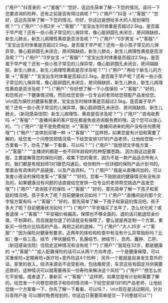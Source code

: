 {"用户":"抖音来的 ->","客服":" \"您好，这边先简单了解一下您的情况。请问一下您要咨询的险种，还有之前是否有得过病呢？\""}
{"用户":"抖音 ->","客服":" \"您好，这边先简单了解一下您的情况。你好，你这边是想给多大的人规划保险呢？\""}
{"用户":"小孩2岁 ->","客服":" \"宝宝出生时体重是否超过2.5kg，是否属于早产呢？还有一些小孩子常见的儿保异常，像心脏卵圆孔未闭合，房间隔缺损，新生儿肺炎，新生儿病理性黄疸是否涉及呢？\""}
{"用户":"0岁男宝 ->","客服":" \"宝宝出生时体重是否超过2.5kg，是否属于早产呢？还有一些小孩子常见的儿保异常，像心脏卵圆孔未闭合，房间隔缺损，新生儿肺炎，新生儿病理性黄疸是否涉及呢？\""}
{"用户":"0岁女宝 ->","客服":" \"宝宝出生时体重是否超过2.5kg，是否属于早产呢？还有一些小孩子常见的儿保异常，像心脏卵圆孔未闭合，房间隔缺损，新生儿肺炎，新生儿病理性黄疸是否涉及呢？\""}
{"用户":"再给个新生儿的方案 ->","客服":" \"宝宝出生时体重是否超过2.5kg，是否属于早产呢？还有一些小孩子常见的儿保异常，像心脏卵圆孔未闭合，房间隔缺损，新生儿肺炎，新生儿病理性黄疸是否涉及呢？\""}
{"用户":"你好想了解一下小孩保险 ->","客服":" \"好的，和您核对一下健康情况哦，然后给您安排一位专业的老师给您搭配产品发给您。\n\n因为保险对健康有要求，宝宝出生时候体重是否超过2.5kg，是否属于早产呢？还有一些小孩子常见的儿保异常，像心脏卵圆孔未闭合、房间隔缺损、新生儿肺炎，（新冠感染住院）新生儿病理性、黄疸是否涉及呢？\""}
{"用户":"咨询收费吗 ->","客服":" \"\"直播间来的客户现在都是免收咨询服务费的哦，这个您可以放心的。\""}
{"用户":"是不是免费规划 ->","客服":" \"\"直播间进来的用户没有任何费用哦\""}
{"用户":"具体到买哪一种 ->","客服":" \"\"这样把，如果您是有计划和需要了解的，给您发一个问卷您把情况填一下给您安排1对1的产品老师，让他给您做一个方案看一下，你先了解一下看看，可以吗？\""}
{"用户":"我想领文字版方案 ->","客服":" \"\"主播讲的都是一些不同年龄段的险种配置思路。 因为我这边是客服，主要是解答您的保险问题，收集下您的需求，因为不是一款产品适合所有人的，我们都是有规划师1对1跟您沟通后，给你制作一份详细的保险产品计划书的。 里面会有具体的产品链接，以及产品资料。\""}
{"用户":"我是从直播间加的，可以发套小孩全的保险发案->","客服":" \"\"好的，您看一下刚刚说的健康情况有没有涉及的，如果健康没有问题的话直接给您安排一位专业的老师帮您挑选产品发您哦\""}
{"用户":"咨询孩子的保险 ->","客服":" \"好的，那先简单了解一下孩子和家庭的情况吧。孩子多大了呢？目前健康状况如何？\""}
{"用户":"直播间说的那个文字版方案有吗 ->","客服":" \"好的，那先简单了解一下孩子和家庭的情况吧。孩子多大了呢？目前健康状况如何？\""}
{"用户":"平安福买了五年了，怎么优化呢？或者退保 ->","客服":" \"平安福价格偏高，保障也不够全面的。退的话只能退现金价值，不划算的，而且就是你退了的话就没有保障了，要么就是再定制一个方案，重新买一份性价比较高的产品，再把之前的退掉。\""}
{"用户":"大人35岁 ->","客服":" \"因为保险对健康有要求，近两年的体检和检查中有没有什么异常指标吗？比如：像一些三高、结节（甲状腺结节，乳腺结节、肺结节），息肉、囊肿、乙肝、（新冠感染住院）住院史这种情况有没有呢？\""}
{"用户":"我现在32岁，都是健康的 ->","客服":" \"成人配置保险的话可以从两个方向考虑，一个是健康保障，可以买重疾险+定期寿险+医疗险+意外险这4个险种； 另外一个能就是自身发生意外的话，家里的收入，经济来源会不会受影响，包括像房贷，车贷这些有固定月供需要还款的，这种情况可以就需要再买一份寿险来解决这个风险\""}
{"用户":"想怎么优化平安福，或者退了，重新买 ->","客服":" \"这样把，如果您是有计划和需要了解的，给您发一个问卷您把孩子和你的情况填一下给您安排1对1的产品老师，让他给您做一个方案看一下，你先了解一下看看，可以吗？、\n\n现在是活动期间，针对抖音用户是 可以限时免费规划的，你这边只需要简单提交一下问卷就可以\""}
